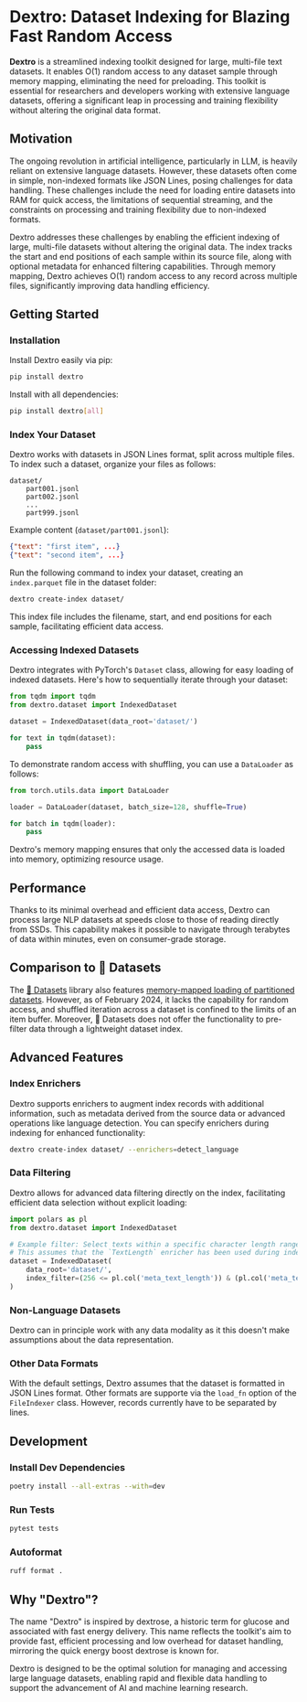 # Dextro: Dataset Indexing for Blazing Fast Random Access

**Dextro** is a streamlined indexing toolkit designed for large, multi-file text datasets. It enables O(1) random access to any dataset sample through memory mapping, eliminating the need for preloading. This toolkit is essential for researchers and developers working with extensive language datasets, offering a significant leap in processing and training flexibility without altering the original data format.

## Motivation

The ongoing revolution in artificial intelligence, particularly in LLM, is heavily reliant on extensive language datasets. However, these datasets often come in simple, non-indexed formats like JSON Lines, posing challenges for data handling. These challenges include the need for loading entire datasets into RAM for quick access, the limitations of sequential streaming, and the constraints on processing and training flexibility due to non-indexed formats.

Dextro addresses these challenges by enabling the efficient indexing of large, multi-file datasets without altering the original data. The index tracks the start and end positions of each sample within its source file, along with optional metadata for enhanced filtering capabilities. Through memory mapping, Dextro achieves O(1) random access to any record across multiple files, significantly improving data handling efficiency.

## Getting Started

### Installation

Install Dextro easily via pip:

```bash
pip install dextro
```

Install with all dependencies:

```bash
pip install dextro[all]
```

### Index Your Dataset

Dextro works with datasets in JSON Lines format, split across multiple files. To index such a dataset, organize your files as follows:

```
dataset/
    part001.jsonl
    part002.jsonl
    ...
    part999.jsonl
```

Example content (`dataset/part001.jsonl`):
```json
{"text": "first item", ...}
{"text": "second item", ...}
```

Run the following command to index your dataset, creating an `index.parquet` file in the dataset folder:

```bash
dextro create-index dataset/
```

This index file includes the filename, start, and end positions for each sample, facilitating efficient data access.

### Accessing Indexed Datasets

Dextro integrates with PyTorch's `Dataset` class, allowing for easy loading of indexed datasets. Here's how to sequentially iterate through your dataset:

```python
from tqdm import tqdm
from dextro.dataset import IndexedDataset

dataset = IndexedDataset(data_root='dataset/')

for text in tqdm(dataset):
    pass
```

To demonstrate random access with shuffling, you can use a `DataLoader` as follows:

```python
from torch.utils.data import DataLoader

loader = DataLoader(dataset, batch_size=128, shuffle=True)

for batch in tqdm(loader):
    pass
```

Dextro's memory mapping ensures that only the accessed data is loaded into memory, optimizing resource usage.

## Performance

Thanks to its minimal overhead and efficient data access, Dextro can process large NLP datasets at speeds close to those of reading directly from SSDs. This capability makes it possible to navigate through terabytes of data within minutes, even on consumer-grade storage.

## Comparison to 🤗 Datasets

The [🤗 Datasets](https://huggingface.co/docs/datasets) library also features [memory-mapped loading of partitioned datasets](https://huggingface.co/learn/nlp-course/en/chapter5/4). However, as of February 2024, it lacks the capability for random access, and shuffled iteration across a dataset is confined to the limits of an item buffer. Moreover, 🤗 Datasets does not offer the functionality to pre-filter data through a lightweight dataset index.

## Advanced Features

### Index Enrichers

Dextro supports enrichers to augment index records with additional information, such as metadata derived from the source data or advanced operations like language detection. You can specify enrichers during indexing for enhanced functionality:

```bash
dextro create-index dataset/ --enrichers=detect_language
```

### Data Filtering

Dextro allows for advanced data filtering directly on the index, facilitating efficient data selection without explicit loading:

```python
import polars as pl
from dextro.dataset import IndexedDataset

# Example filter: Select texts within a specific character length range
# This assumes that the `TextLength` enricher has been used during indexing
dataset = IndexedDataset(
    data_root='dataset/',
    index_filter=(256 <= pl.col('meta_text_length')) & (pl.col('meta_text_length') <= 1024)
)
```

### Non-Language Datasets

Dextro can in principle work with any data modality as it this doesn't make assumptions about the data representation. 

### Other Data Formats

With the default settings, Dextro assumes that the dataset is formatted in JSON Lines format. Other formats are supporte via the `load_fn` option of the `FileIndexer` class. However, records currently have to be separated by lines.

## Development

### Install Dev Dependencies

```bash
poetry install --all-extras --with=dev
```

### Run Tests

```bash
pytest tests
```

### Autoformat


```bash
ruff format .
```

## Why "Dextro"?

The name "Dextro" is inspired by dextrose, a historic term for glucose and associated with fast energy delivery. This name reflects the toolkit's aim to provide fast, efficient processing and low overhead for dataset handling, mirroring the quick energy boost dextrose is known for.

Dextro is designed to be the optimal solution for managing and accessing large language datasets, enabling rapid and flexible data handling to support the advancement of AI and machine learning research.